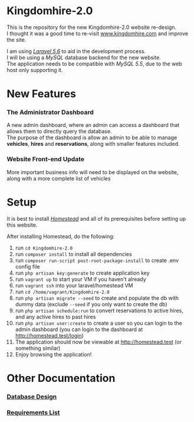# Kingdomhire-2.0
This is the repository for the new Kingdomhire-2.0 website re-design.  
I thought it was a good time to re-visit www.kingdomhire.com and improve the site.

I am using [*Laravel 5.6*](https://laravel.com/docs/5.6/installation) to aid in the development process.  
I will be using a *MySQL* database backend for the new website.  
The application needs to be compatible with *MySQL 5.5*, due to the web host only supporting it.

# New Features
### The Administrator Dashboard
  A new admin dashboard, where an admin can access a dashboard that allows them to directly query the database.  
  The purpose of the dashboard is allow an admin to be able to manage __vehicles__, __hires__ and __reservations__, along with smaller features included.
   
### Website Front-end Update 
   More important business info will need to be displayed on the website, along with a more complete list of vehicles

# Setup
It is best to install [*Homestead*](https://laravel.com/docs/5.6/homestead#installation-and-setup) and all of its prerequisites before setting up this website.

After installing Homestead, do the following:
  1. run `cd Kingdomhire-2.0`  
  2. run `composer install` to install all dependencies    
  3. run `composer run-script post-root-package-install` to create .env config file
  4. run `php artisan key:generate` to create application key
  5. run `vagrant up` to start your VM if you haven't already    
  6. run `vagrant ssh` into your laravel/homestead VM
  7. run `cd /home/vagrant/Kingdomhire-2.0`
  8. run `php artisan migrate --seed` to create and populate the db with dummy data (exclude `--seed` if you only want to create the db)
  9. run `php artisan schedule:run` to convert reservations to active hires, and any active hires to past hires  
  10. run `php artisan user:create` to create a user so you can login to the admin dashboard (you can login to the dashboard at http://homestead.test/login)  
  11. The application should now be viewable at http://homestead.test (or something similar)
  12. Enjoy browsing the application!  

# Other Documentation
### [Database Design](DATABASE.md)  
### [Requirements List](REQUIREMENTS.md)
 